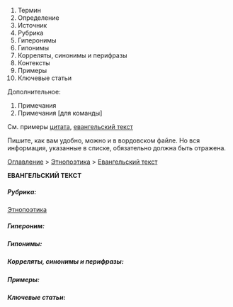 <ol>
  <li>Термин</li>
  <li>Определение</li>
  <li>Источник</li>
  <li>Рубрика</li>
  <li>Гиперонимы</li>
  <li>Гипонимы</li>
  <li>Корреляты, синонимы и перифразы</li>
  <li>Контексты</li>
  <li>Примеры</li>
  <li>Ключевые статьи</li>
</ol>

Дополнительное:  
<ol>
  <li>Примечания</li>
  <li>Примечания [для команды]</li>
</ol>

См. примеры [цитата](цитата.md), [евангельский текст](евангельский_текст.md)  

Пишите, как вам удобно, можно и в вордовском файле. Но вся информация, указанные в списке, обязательно должна быть отражена.




<style>
st { color: Gray;
  font-style: italic;}
</style>

[Оглавление](https://thesaurus-dostoevsky.github.io/Thesaurus/) > [Этнопоэтика](ethnopoe.md) > [Евангельский текст](евангельский_текст.md) 

**ЕВАНГЕЛЬСКИЙ ТЕКСТ**

##### Рубрика:
[Этнопоэтика](ethnopoe.md)
##### Гипероним:
##### Гипонимы:
##### Корреляты, синонимы и перифразы:
  

##### Примеры:


##### Ключевые статьи:  

<iframe src=" " style="border:0px;width:100%;height:800px" allowfullscreen="true" webkitallowfullscreen="true" mozallowfullscreen="true">
